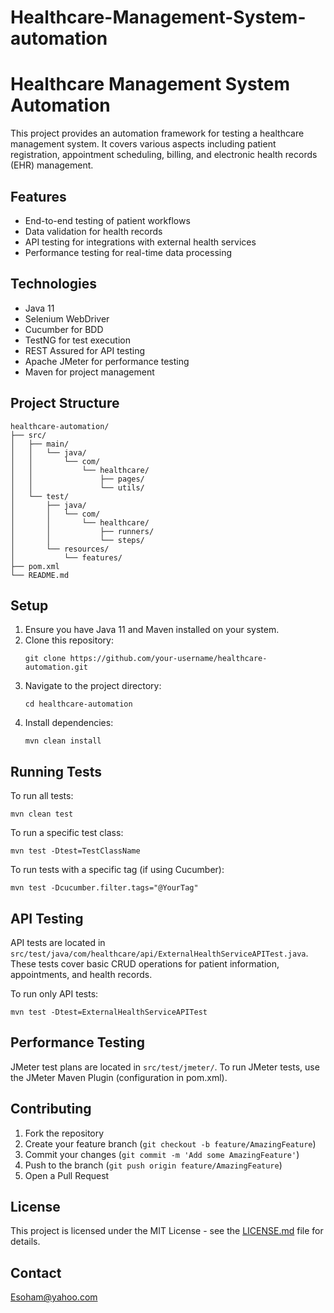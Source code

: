 # Healthcare-Management-System-automation
# Healthcare Management System Automation

This project provides an automation framework for testing a healthcare management system. It covers various aspects including patient registration, appointment scheduling, billing, and electronic health records (EHR) management.

## Features

- End-to-end testing of patient workflows
- Data validation for health records
- API testing for integrations with external health services
- Performance testing for real-time data processing

## Technologies

- Java 11
- Selenium WebDriver
- Cucumber for BDD
- TestNG for test execution
- REST Assured for API testing
- Apache JMeter for performance testing
- Maven for project management

## Project Structure

```
healthcare-automation/
├── src/
│   ├── main/
│   │   └── java/
│   │       └── com/
│   │           └── healthcare/
│   │               ├── pages/
│   │               └── utils/
│   └── test/
│       ├── java/
│       │   └── com/
│       │       └── healthcare/
│       │           ├── runners/
│       │           └── steps/
│       └── resources/
│           └── features/
├── pom.xml
└── README.md
```

## Setup

1. Ensure you have Java 11 and Maven installed on your system.
2. Clone this repository:
   ```
   git clone https://github.com/your-username/healthcare-automation.git
   ```
3. Navigate to the project directory:
   ```
   cd healthcare-automation
   ```
4. Install dependencies:
   ```
   mvn clean install
   ```

## Running Tests

To run all tests:

```
mvn clean test
```

To run a specific test class:

```
mvn test -Dtest=TestClassName
```

To run tests with a specific tag (if using Cucumber):

```
mvn test -Dcucumber.filter.tags="@YourTag"
```

## API Testing

API tests are located in `src/test/java/com/healthcare/api/ExternalHealthServiceAPITest.java`. These tests cover basic CRUD operations for patient information, appointments, and health records.

To run only API tests:

```
mvn test -Dtest=ExternalHealthServiceAPITest
```

## Performance Testing

JMeter test plans are located in `src/test/jmeter/`. To run JMeter tests, use the JMeter Maven Plugin (configuration in pom.xml).

## Contributing

1. Fork the repository
2. Create your feature branch (`git checkout -b feature/AmazingFeature`)
3. Commit your changes (`git commit -m 'Add some AmazingFeature'`)
4. Push to the branch (`git push origin feature/AmazingFeature`)
5. Open a Pull Request

## License

This project is licensed under the MIT License - see the [LICENSE.md](LICENSE.md) file for details.

## Contact
Esoham@yahoo.com
